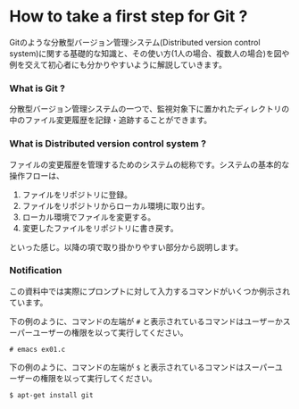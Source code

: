 How to take a first step for Git ?
=======

Gitのような分散型バージョン管理システム(Distributed version control system)に関する基礎的な知識と、その使い方(1人の場合、複数人の場合)を図や例を交えて初心者にも分かりやすいように解説していきます。

### What is Git ?

分散型バージョン管理システムの一つで、監視対象下に置かれたディレクトリの中のファイル変更履歴を記録・追跡することができます。

### What is Distributed version control system ?

ファイルの変更履歴を管理するためのシステムの総称です。システムの基本的な操作フローは、

1. ファイルをリポジトリに登録。
2. ファイルをリポジトリからローカル環境に取り出す。
3. ローカル環境でファイルを変更する。
4. 変更したファイルをリポジトリに書き戻す。

といった感じ。以降の項で取り掛かりやすい部分から説明します。

### Notification

この資料中では実際にプロンプトに対して入力するコマンドがいくつか例示されています。

下の例のように、コマンドの左端が `#` と表示されているコマンドはユーザーかスーパーユーザーの権限を以って実行してください。

```
# emacs ex01.c
```

下の例のように、コマンドの左端が `$` と表示されているコマンドはスーパーユーザーの権限を以って実行してください。

```
$ apt-get install git
```